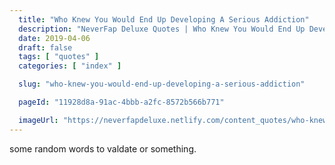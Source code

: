 ```yaml
---
  title: "Who Knew You Would End Up Developing A Serious Addiction"
  description: "NeverFap Deluxe Quotes | Who Knew You Would End Up Developing A Serious Addiction"
  date: 2019-04-06
  draft: false
  tags: [ "quotes" ]
  categories: [ "index" ]

  slug: "who-knew-you-would-end-up-developing-a-serious-addiction"

  pageId: "11928d8a-91ac-4bbb-a2fc-8572b566b771"

  imageUrl: "https://neverfapdeluxe.netlify.com/content_quotes/who-knew-you-would-end-up-developing-a-serious-addiction.png"
---
```


some random words to valdate or something.
